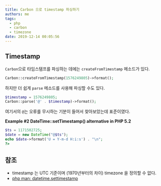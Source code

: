 ```yaml
---
title: Carbon 으로 timestamp 파싱하기
authors: me
tags:
  - php
  - carbon
  - timezone
date: 2019-12-14 00:05:56
---
```


## Timestamp

`Carbon`으로 타임스탬프를 파싱하는 데에는 `createFromTimestamp` 메소드가 있다.

```php
Carbon::createFromTimestamp(1576249805)->format();
```

하지만 더 쉽게 `parse` 메소드를 사용해 파싱할 수도 있다.

```php
$timestamp = 1576249805;
Carbon::parse('@' . $timestamp)->format();
```

여기서의 `@`는 오류를 무시하는 기분이 들어서 찾아보았는데 표준이였다.

**Example #2 DateTime::setTimestamp() alternative in PHP 5.2**

```php
$ts = 1171502725;
$date = new DateTime("@$ts");
echo $date->format('U = Y-m-d H:i:s') . "\n";
?>
```

## 참조

- timestamp 는 UTC 기준이며 (1970년부터의 차이) timezone 을 정의할 수 없다.
- [php man: datetime.settimestamp](https://www.php.net/manual/en/datetime.settimestamp.php)

